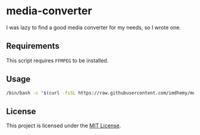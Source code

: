 # media-converter

I was lazy to find a good media converter for my needs, so I wrote one.

## Requirements

This script requires `FFMPEG` to be installed.

## Usage

```bash
/bin/bash -c "$(curl -fsSL https://raw.githubusercontent.com/imdhemy/media-converter/1.x/convert)"
```

## License

This project is licensed under the [MIT License](LICENSE).
